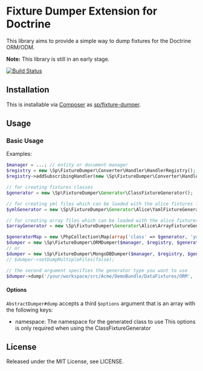 # Fixture Dumper Extension for Doctrine

This library aims to provide a simple way to dump fixtures for the Doctrine ORM/ODM.

**Note:** This library is still in an early stage.

[![Build Status](https://travis-ci.org/Spea/fixture-dumper.png?branch=master)](https://travis-ci.org/Spea/fixture-dumper)

## Installation ##

This is installable via [Composer](https://getcomposer.org/) as [sp/fixture-dumper](https://packagist.org/packages/sp/fixture-dumper).

## Usage ##

### Basic Usage ###

Examples:

```php
$manager = ...; // entity or document manager
$registry = new \Sp\FixtureDumper\Converter\Handler\HandlerRegistry();
$registry->addSubscribingHandler(new \Sp\FixtureDumper\Converter\Handler\DateHandler());

// for creating fixtures classes
$generator = new \Sp\FixtureDumper\Generator\ClassFixtureGenerator();

// for creating yml files which can be loaded with the alice fixtures library
$ymlGenerator = new \Sp\FixtureDumper\Generator\Alice\YamlFixtureGenerator();

// for creating array files which can be loaded with the alice fixtures library
$arrayGenerator = new \Sp\FixtureDumper\Generator\Alice\ArrayFixtureGenerator();

$generatorMap = new \PhpCollection\Map(array('class' => $generator, 'yml' => $ymlGenerator, 'array' => $arrayGenerator);
$dumper = new \Sp\FixtureDumper\ORMDumper($manager, $registry, $generatorMap));
// or
$dumper = new \Sp\FixtureDumper\MongoDBDumper($manager, $registry, $generatorMap));
// $dumper->setDumpMultipleFiles(false);

// the second argument specifies the generator type you want to use
$dumper->dump('/your/workspace/src/Acme/DemoBundle/DataFixtures/ORM', 'array');
```

#### Options

`AbstractDumper#dump` accepts a third `$options` argument that is an array
with the following keys:

- namespace: The namespace for the generated class to use
  This options is only required when using the ClassFixtureGenerator

## License ##

Released under the MIT License, see LICENSE.
